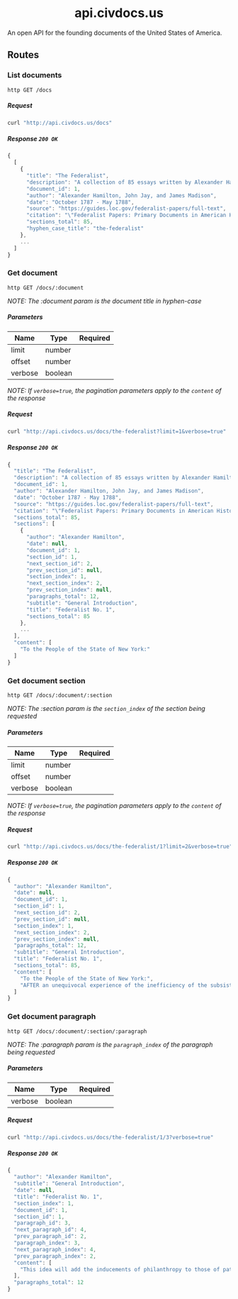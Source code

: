 <div align="center">
  <h1>
    api.civdocs.us
  </h1>
</div>

An open API for the founding documents of the United States of America.

## Routes

### List documents

```
http GET /docs
```

##### Request

```bash
curl "http://api.civdocs.us/docs"
```

##### Response `200 OK`

```js
{
  [
    {
      "title": "The Federalist",
      "description": "A collection of 85 essays written by Alexander Hamilton, John Jay, and James Madison arguing in favor of ratifying the proposed Constitution of the United States of America.",
      "document_id": 1,
      "author": "Alexander Hamilton, John Jay, and James Madison",
      "date": "October 1787 - May 1788",
      "source": "https://guides.loc.gov/federalist-papers/full-text",
      "citation": "\"Federalist Papers: Primary Documents in American History: Full Text of The Federalist Papers.\" Library of Congress Research Guides, Library of Congress, guides.loc.gov/federalist-papers/full-text.",
      "sections_total": 85,
      "hyphen_case_title": "the-federalist"
    },
    ...
  ]
}
```

### Get document

```
http GET /docs/:document
```

_NOTE: The :document param is the document title in hyphen-case_

##### Parameters

| Name          | Type    | Required      |
| ------------- | ------- | ------------- |
| limit         | number  |               |
| offset        | number  |               |
| verbose       | boolean |               |

_NOTE: If `verbose=true`, the pagination parameters apply to the `content` of the response_

##### Request

```bash
curl "http://api.civdocs.us/docs/the-federalist?limit=1&verbose=true"
```

##### Response `200 OK`

```js
{
  "title": "The Federalist",
  "description": "A collection of 85 essays written by Alexander Hamilton, John Jay, and James Madison arguing in favor of ratifying the proposed Constitution of the United States of America.",
  "document_id": 1,
  "author": "Alexander Hamilton, John Jay, and James Madison",
  "date": "October 1787 - May 1788",
  "source": "https://guides.loc.gov/federalist-papers/full-text",
  "citation": "\"Federalist Papers: Primary Documents in American History: Full Text of The Federalist Papers.\" Library of Congress Research Guides, Library of Congress, guides.loc.gov/federalist-papers/full-text.",
  "sections_total": 85,
  "sections": [
    {
      "author": "Alexander Hamilton",
      "date": null,
      "document_id": 1,
      "section_id": 1,
      "next_section_id": 2,
      "prev_section_id": null,
      "section_index": 1,
      "next_section_index": 2,
      "prev_section_index": null,
      "paragraphs_total": 12,
      "subtitle": "General Introduction",
      "title": "Federalist No. 1",
      "sections_total": 85
    },
    ...
  ],
  "content": [
    "To the People of the State of New York:"
  ]
}
```

### Get document section

```
http GET /docs/:document/:section
```

_NOTE: The :section param is the `section_index` of the section being requested_

##### Parameters

| Name          | Type    | Required      |
| ------------- | ------- | ------------- |
| limit         | number  |               |
| offset        | number  |               |
| verbose       | boolean |               |

_NOTE: If `verbose=true`, the pagination parameters apply to the `content` of the response_

##### Request

```bash
curl "http://api.civdocs.us/docs/the-federalist/1?limit=2&verbose=true"
```

##### Response `200 OK`

```js
{
  "author": "Alexander Hamilton",
  "date": null,
  "document_id": 1,
  "section_id": 1,
  "next_section_id": 2,
  "prev_section_id": null,
  "section_index": 1,
  "next_section_index": 2,
  "prev_section_index": null,
  "paragraphs_total": 12,
  "subtitle": "General Introduction",
  "title": "Federalist No. 1",
  "sections_total": 85,
  "content": [
    "To the People of the State of New York:",
    "AFTER an unequivocal experience of the inefficiency of the subsisting federal government, you are called upon to deliberate on a new Constitution for the United States of America. The subject speaks its own importance; comprehending in its consequences nothing less than the existence of the UNION, the safety and welfare of the parts of which it is composed, the fate of an empire in many respects the most interesting in the world. It has been frequently remarked that it seems to have been reserved to the people of this country, by their conduct and example, to decide the important question, whether societies of men are really capable or not of establishing good government from reflection and choice, or whether they are forever destined to depend for their political constitutions on accident and force. If there be any truth in the remark, the crisis at which we are arrived may with propriety be regarded as the era in which that decision is to be made; and a wrong election of the part we shall act may, in this view, deserve to be considered as the general misfortune of mankind."
  ]
}
```

### Get document paragraph

```
http GET /docs/:document/:section/:paragraph
```

_NOTE: The :paragraph param is the `paragraph_index` of the paragraph being requested_

##### Parameters

| Name          | Type    | Required      |
| ------------- | ------- | ------------- |
| verbose       | boolean |               |

##### Request

```bash
curl "http://api.civdocs.us/docs/the-federalist/1/3?verbose=true"
```

##### Response `200 OK`

```js
{
  "author": "Alexander Hamilton",
  "subtitle": "General Introduction",
  "date": null,
  "title": "Federalist No. 1",
  "section_index": 1,
  "document_id": 1,
  "section_id": 1,
  "paragraph_id": 3,
  "next_paragraph_id": 4,
  "prev_paragraph_id": 2,
  "paragraph_index": 3,
  "next_paragraph_index": 4,
  "prev_paragraph_index": 2,
  "content": [
    "This idea will add the inducements of philanthropy to those of patriotism, to heighten the solicitude which all considerate and good men must feel for the event. Happy will it be if our choice should be directed by a judicious estimate of our true interests, unperplexed and unbiased by considerations not connected with the public good. But this is a thing more ardently to be wished than seriously to be expected. The plan offered to our deliberations affects too many particular interests, innovates upon too many local institutions, not to involve in its discussion a variety of objects foreign to its merits, and of views, passions and prejudices little favorable to the discovery of truth."
  ],
  "paragraphs_total": 12
}
```
